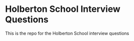 # Holberton School Interview Questions
This is the repo for the Holberton School interview questions